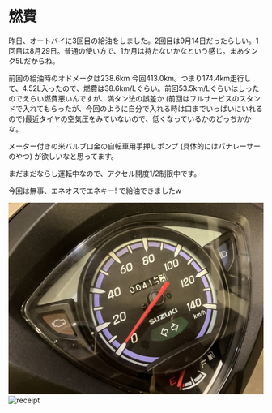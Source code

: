 # 燃費

昨日、オートバイに3回目の給油をしました。2回目は9月14日だったらしい。1回目は8月29日。普通の使い方で、1か月は持たないかなという感じ。まあタンク5Lだからね。

前回の給油時のオドメータは238.6km 今回413.0km。つまり174.4km走行して、4.52L入ったので、燃費は38.6km/Lぐらい。前回53.5km/Lぐらいはしったのでえらい燃費悪いんですが、満タン法の誤差か (前回はフルサービスのスタンドで入れてもらったが、今回のように自分で入れる時は口までいっぱいにいれるので)最近タイヤの空気圧をみていないので、低くなっているかのどっちかかな。

メーター付きの米バルブ口金の自転車用手押しポンプ (具体的にはパナレーサーのやつ) が欲しいなと思ってます。

まだまだならし運転中なので、アクセル開度1/2制限中です。

今回は無事、エネオスでエネキー! で給油できましたw

![nenpi](nenpi2.jpg)
![receipt](receipt2.jpg)